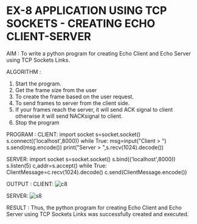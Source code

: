 # EX-8 APPLICATION USING TCP SOCKETS - CREATING ECHO CLIENT-SERVER

AIM :
   To write a python program for creating Echo Client and Echo Server using TCP
 Sockets Links.

ALGORITHM :
   1. Start the program.
   2. Get the frame size from the user
   3. To create the frame based on the user request.
   4. To send frames to server from the client side.
   5. If your frames reach the server, it will send ACK signal to client otherwise it will
      send NACKsignal to client.
   6. Stop the program

PROGRAM :
CLIENT:
import socket
s=socket.socket()
s.connect(('localhost',8000))
while True:
   msg=input("Client > ")
   s.send(msg.encode())
   print("Server > ",s.recv(1024).decode())
   
SERVER:
import socket
s=socket.socket()
s.bind(('localhost',8000))
s.listen(5)
c,addr=s.accept()
while True:
   ClientMessage=c.recv(1024).decode()
   c.send(ClientMessage.encode())

OUTPUT :
CLIENT:
![c8](https://github.com/aparnabalasubrmanian/EX-8/assets/123351172/cd13cf87-66d8-47bc-bb23-27249a77dea1)

SERVER:
![s8](https://github.com/aparnabalasubrmanian/EX-8/assets/123351172/3191634d-8235-4959-98d9-8b095cf54082)

RESULT :
Thus, the python program for creating Echo Client and Echo Server using TCP Sockets Links
was successfully created and executed.
